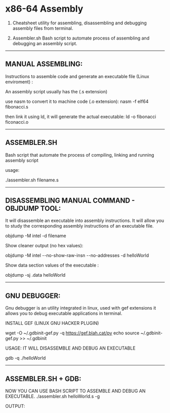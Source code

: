 # x86-64 Assembly

1) Cheatsheet utility for assembling, disassembling and debugging assembly files from terminal.

2) Assembler.sh Bash script to automate process of assembling and debugging an assembly script. 


------------------
MANUAL ASSEMBLING:
------------------

Instructions to assemble code and generate an executable file (Linux enviroment) :

An assembly script usually has the (.s extension)

use nasm to convert it to machine code (.o extension): nasm -f elf64 fibonacci.s

then link it using ld, it will generate the actual executable: ld -o fibonacci ficonacci.o



------------
ASSEMBLER.SH
------------

Bash script that automate the process of compiling, linking and running assembly script

usage:

./assembler.sh filename.s



--------------------------------------------
DISASSEMBLING MANUAL COMMAND - OBJDUMP TOOL:
--------------------------------------------

It will disassemble an executable into assembly instructions. It will allow you to study the corresponding assembly instructions of an executable file. 

objdump -M intel -d filename

Show cleaner output (no hex values):

objdump -M intel --no-show-raw-insn --no-addresses -d helloWorld

Show data section values of the executable :

objdump -sj .data helloWorld



-------------
GNU DEBUGGER:
-------------

Gnu debugger is an utility integrated in linux, used with gef extensions it allows you to debug executable applications in terminal.

INSTALL GEF (LINUX GNU HACKER PLUGIN)

wget -O ~/.gdbinit-gef.py -q https://gef.blah.cat/py
echo source ~/.gdbinit-gef.py >> ~/.gdbinit

USAGE: IT WILL DISASSEMBLE AND DEBUG AN EXECUTABLE

gdb -q ./helloWorld



--------------------
ASSEMBLER.SH + GDB:
--------------------

NOW YOU CAN USE BASH SCRIPT TO ASSEMBLE AND DEBUG AN EXECUTABLE.
./assembler.sh helloWorld.s -g



OUTPUT: 




















